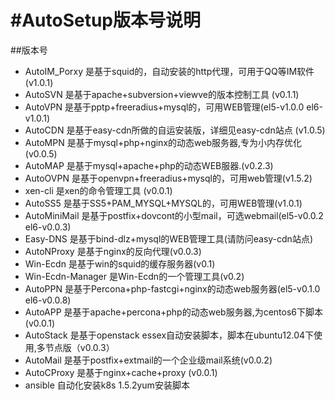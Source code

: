 #AutoSetup版本号说明
=========

##版本号
- AutoIM_Porxy 是基于squid的，自动安装的http代理，可用于QQ等IM软件 (v1.0.1)
- AutoSVN 是基于apache+subversion+viewve的版本控制工具 (v0.1.1)
- AutoVPN 是基于pptp+freeradius+mysql的，可用WEB管理(el5-v1.0.0 el6-v1.0.1)
- AutoCDN 是基于easy-cdn所做的自运安装版，详细见easy-cdn站点 (v1.0.5)
- AutoMPN 是基于mysql+php+nginx的动态web服务器,专为小内存优化 (v0.0.5)
- AutoMAP 是基于mysql+apache+php的动态WEB服器.(v0.2.3)
- AutoOVPN 是基于openvpn+freeradius+mysql的，可用web管理(v1.5.2)
- xen-cli 是xen的命令管理工具 (v0.0.1)
- AutoSS5 是基于SS5+PAM_MYSQL+MYSQL的，可用WEB管理(v1.0.1)
- AutoMiniMail 是基于postfix+dovcont的小型mail，可选webmail(el5-v0.0.2 el6-v0.0.3)
- Easy-DNS 是基于bind-dlz+mysql的WEB管理工具(请防问easy-cdn站点)
- AutoNProxy 是基于nginx的反向代理(v0.0.3)
- Win-Ecdn 是基于win的squid的缓存服务器(v0.1)
- Win-Ecdn-Manager 是Win-Ecdn的一个管理工具(v0.2)
- AutoPPN 是基于Percona+php-fastcgi+nginx的动态web服务器(el5-v0.1.0 el6-v0.0.8)
- AutoAPP 是基于apache+percona+php的动态web服务器,为centos6下脚本(v0.0.1)
- AutoStack 是基于openstack essex自动安装脚本，脚本在ubuntu12.04下使用,多节点版（v0.0.3）
- AutoMail 是基于postfix+extmail的一个企业级mail系统(v0.0.2)
- AutoCProxy 是基于nginx+cache+proxy (v0.0.1)
- ansible   自动化安装k8s 1.5.2yum安装脚本
